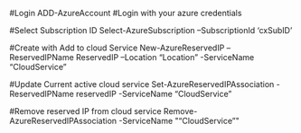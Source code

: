 #Login 
ADD-AzureAccount   #Login with your azure credentials

#Select Subscription ID
Select-AzureSubscription –SubscriptionId ‘cxSubID’

#Create with Add to cloud Service
New-AzureReservedIP –ReservedIPName ReservedIP –Location “Location” -ServiceName  “CloudService”

#Update Current active cloud service
Set-AzureReservedIPAssociation -ReservedIPName reservedIP -ServiceName “CloudService”

#Remove reserved IP from cloud service
Remove-AzureReservedIPAssociation -ServiceName "“CloudService”"